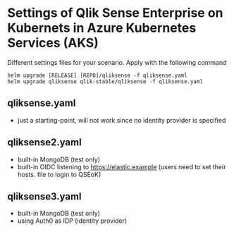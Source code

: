 # Settings of Qlik Sense Enterprise on Kubernets in Azure Kubernetes Services (AKS)

Different settings files for your scenario. Apply with the following command
```
helm upgrade [RELEASE] [REPO]/qliksense -f qliksense.yaml
helm upgrade qliksense qlik-stable/qliksense -f qliksense.yaml
```
## qliksense.yaml
 * just a starting-point, will not work since no identity provider is specified
## qliksense2.yaml
 * built-in MongoDB (test only)
 * built-in OIDC listening to https://elastic.example (users need to set their hosts. file to login to QSEoK)
## qliksense3.yaml
 * built-in MongoDB (test only)
 * using Auth0 as IDP (identity provider) 

